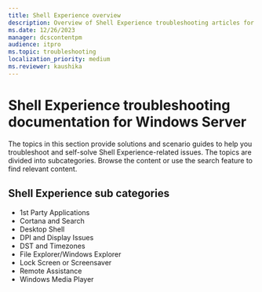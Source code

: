 ```yaml
---
title: Shell Experience overview
description: Overview of Shell Experience troubleshooting articles for Windows Server.
ms.date: 12/26/2023
manager: dcscontentpm
audience: itpro
ms.topic: troubleshooting
localization_priority: medium
ms.reviewer: kaushika
---
```

# Shell Experience troubleshooting documentation for Windows Server

The topics in this section provide solutions and scenario guides to help you troubleshoot and self-solve Shell Experience-related issues. The topics are divided into subcategories. Browse the content or use the search feature to find relevant content.

## Shell Experience sub categories

- 1st Party Applications
- Cortana and Search
- Desktop Shell
- DPI and Display Issues
- DST and Timezones
- File Explorer/Windows Explorer
- Lock Screen or Screensaver
- Remote Assistance
- Windows Media Player
